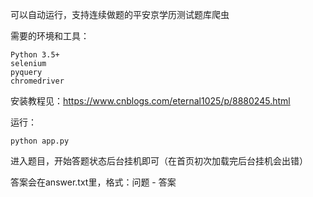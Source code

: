 可以自动运行，支持连续做题的平安京学历测试题库爬虫

需要的环境和工具：

```shell
Python 3.5+
selenium
pyquery
chromedriver
```

安装教程见：<https://www.cnblogs.com/eternal1025/p/8880245.html>

运行：

```shell
python app.py 
```

进入题目，开始答题状态后台挂机即可（在首页初次加载完后台挂机会出错）

答案会在answer.txt里，格式：问题 - 答案

